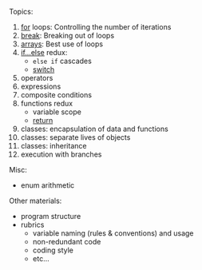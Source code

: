 Topics:
1. [for](https://developer.mozilla.org/en-US/docs/Web/JavaScript/Reference/Statements/for) loops: Controlling the number of iterations  
2. [break](https://developer.mozilla.org/en-US/docs/Web/JavaScript/Reference/Statements/break): Breaking out of loops    
3. [arrays](https://makecode.microbit.org/javascript/types): Best use of loops    
4. [if...else](https://developer.mozilla.org/en-US/docs/Web/JavaScript/Reference/Statements/if...else) redux: 
   - `else if` cascades  
   - [switch](https://developer.mozilla.org/en-US/docs/Web/JavaScript/Reference/Statements/switch)  
5. operators  
6. expressions  
7. composite conditions
8. functions redux
   - variable scope  
   - [return](https://developer.mozilla.org/en-US/docs/Web/JavaScript/Reference/Statements/return)  
9. classes: encapsulation of data and functions    
10. classes: separate lives of objects  
11. classes: inheritance   
12. execution with branches  

Misc:
- enum arithmetic  

Other materials:
- program structure  
- rubrics  
  - variable naming (rules & conventions) and usage
  - non-redundant code  
  - coding style
  - etc...
